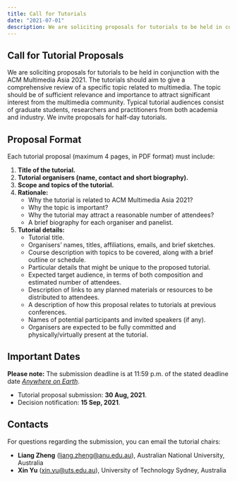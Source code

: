 ```yaml
---
title: Call for Tutorials
date: "2021-07-01"
description: We are soliciting proposals for tutorials to be held in conjunction with the ACM Multimedia Asia 2021.
---
```


## Call for Tutorial Proposals

We are soliciting proposals for tutorials to be held in conjunction with the ACM Multimedia Asia 2021. 
The tutorials should aim to give a comprehensive review of a specific topic related to multimedia. 
The topic should be of sufficient relevance and importance to attract significant interest from the multimedia community. 
Typical tutorial audiences consist of graduate students, researchers and practitioners from both academia and industry. 
We invite proposals for half-day tutorials. 


## Proposal Format

Each tutorial proposal (maximum 4 pages, in PDF format) must include: 

<!-- need to use html syntax for lists with sublists -->
<ol class="list-bold">
   <li><strong>Title of the tutorial.</strong></li>
   <li><strong>Tutorial organisers (name, contact and short biography).</strong></li>
   <li><strong>Scope and topics of the tutorial.</strong></li>
   <li><strong>Rationale:</strong>
      <ul>
         <li>Why the tutorial is related to ACM Multimedia Asia 2021?</li>
         <li>Why the topic is important?</li>
         <li>Why the tutorial may attract a reasonable number of attendees?</li>
         <li>A brief biography for each organiser and panelist.</li>
      </ul>
   </li>
   <li><strong>Tutorial details:</strong>
      <ul>
         <li>Tutorial title.</li>
         <li>Organisers’ names, titles, affiliations, emails, and brief sketches.</li>
         <li>Course description with topics to be covered, along with a brief outline or schedule.</li>
         <li>Particular details that might be unique to the proposed tutorial.</li>
         <li>Expected target audience, in terms of both composition and estimated number of attendees.</li>
         <li>Description of links to any planned materials or resources to be distributed to attendees.</li>
         <li>A description of how this proposal relates to tutorials at previous conferences.</li>
         <li>Names of potential participants and invited speakers (if any).</li>
         <li>Organisers are expected to be fully committed and physically/virtually present at the tutorial.</li>    
      </ul>
   </li>
</ol>

## Important Dates

**Please note:** The submission deadline is at 11:59 p.m. of the stated deadline date [*Anywhere on Earth*](https://www.timeanddate.com/time/zones/aoe).

- Tutorial proposal submission: **30 Aug, 2021**.
- Decision notification: **15 Sep, 2021**.

## Contacts

For questions regarding the submission, you can email the tutorial chairs:

- **Liang Zheng** ([liang.zheng@anu.edu.au](mailto:liang.zheng@anu.edu.au)), Australian National University, Australia
- **Xin Yu** ([xin.yu@uts.edu.au](mailto:xin.yu@uts.edu.au)), University of Technology Sydney, Australia
